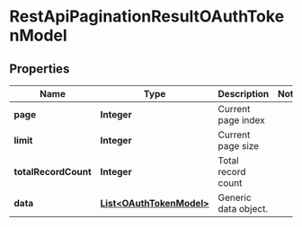 
# RestApiPaginationResultOAuthTokenModel

## Properties
Name | Type | Description | Notes
------------ | ------------- | ------------- | -------------
**page** | **Integer** | Current page index | 
**limit** | **Integer** | Current page size | 
**totalRecordCount** | **Integer** | Total record count | 
**data** | [**List&lt;OAuthTokenModel&gt;**](OAuthTokenModel.md) | Generic data object. | 



